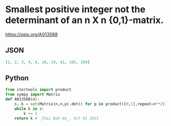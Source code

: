 # Smallest positive integer not the determinant of an n X n \{0,1\}\-matrix\.
https://oeis.org/A013588
## JSON
```JSON
[2, 2, 3, 4, 6, 10, 19, 41, 103, 269]
```
## Python
```Python
from itertools import product
from sympy import Matrix
def A013588(n):
    s, k = set(Matrix(n,n,p).det() for p in product([0,1],repeat=n**2)), 1
    while k in s:
        k += 1
    return k # _Chai Wah Wu_, Oct 01 2021
```
